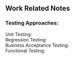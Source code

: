 ## Work Related Notes  
  
### Testing Approaches:  
Unit Testing:  
Regression Testing:  
Business Acceptance Testing:  
Functional Testing: 
